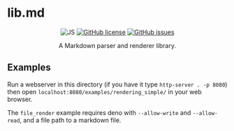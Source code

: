 # lib.md

<p align="center">
    <img src="https://img.shields.io/badge/language-JS-9B599A.svg?style=flat-square" alt="JS">
    <a href="https://raw.githubusercontent.com/LambdAurora/lib.md/master/LICENSE"><img src="https://img.shields.io/badge/license-MIT-blue.svg?style=flat-square" alt="GitHub license"></a>
    <a href="https://github.com/LambdAurora/lib.md/issues/"><img src="https://img.shields.io/github/issues/LambdAurora/lib.md.svg?style=flat-square" alt="GitHub issues"></a>
</p>

<p align="center">
    A Markdown parser and renderer library.
</p>

## Examples

Run a webserver in this directory (if you have it type `http-server . -p 8080`) then open `localhost:8080/examples/rendering_simple/` in your web browser.

The `file_render` example requires deno with `--allow-write` and `--allow-read`, and a file path to a markdown file.
